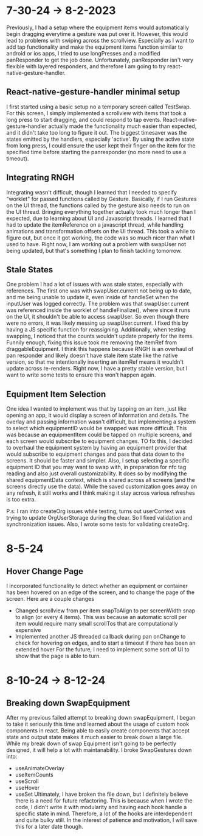 # 7-30-24 -> 8-2-2023
Previously, I had a setup where the equipment items would automatically begin dragging everytime a gesture was put over it. However, this would lead to problems with swiping across the scrollview. Especially as I want to add tap functionality and make the equipment items function similar to android or ios apps, I tried to use longPresses and a modified panResponder to get the job done. Unfortunately, panResponder isn't very flexible with layered responders, and therefore I am going to try react-native-gesture-handler.

## React-native-gesture-handler minimal setup
I first started using a basic setup no a temporary screen called TestSwap. For this screen, I simply implemented a scrollview with items that took a long press to start dragging, and could respond to tap events. React-native-gesture-handler actually made the functionality much easier than expected, and it didn't take too long to figure it out. The biggest timesaver was the states emitted by the handlers, especially 'active'. By using the active state from long press, I could ensure the user kept their finger on the item for the specified time before starting the panresponder (no more need to use a timeout).

## Integrating RNGH
Integrating wasn't difficult, though I learned that I needed to specify "worklet" for passed functions called by Gesture. Basically, if I run Gestures on the UI thread, the functions called by the gesture also needs to run on the UI thread. Bringing everything together actually took much longer than I expected, due to learning about UI and Javascript threads. I learned that I had to update the itemReference on a javascript thread, while handling animations and transformation offsets on the UI thread. This took a while to figure out, but once it got working, the code was so much nicer than what I used to have. Right now, I am working out a problem with swapUser not being updated, but that's something I plan to finish tackling tomorrow.

## Stale States
One problem I had a lot of issues with was stale states, especially with references. The first one was with swapUser.current not being up to date, and me being unable to update it, even inside of handleSet when the inputUser was logged correctly. The problem was that swapUser.current was referenced inside the worklet of handleFinalize(), where since it runs on the UI, it shouldn't be able to access swapUser. So even though there were no errors, it was likely messing up swapUser.current. I fixed this by having a JS specific function for reassigning. Additionally, when testing swapping, I noticed that the counts wouldn't update properly for the items. Funnily enough, fixing this issue took me removing the itemRef from draggableEquipment. I think this happens because RNGH is an overhaul of pan responder and likely doesn't have stale item state like the native version, so that me intentionally inserting an itemRef means it wouldn't update across re-renders. Right now, I have a pretty stable version, but I want to write some tests to ensure this won't happen again.

## Equipment Item Selection
One idea I wanted to implement was that by tapping on an item, just like opening an app, it would display a screen of information and details. The overlay and passing information wasn't difficult, but implementing a system to select which equipmentID would be swapped was more difficult. This was because an equipmentItem could be tapped on multiple screens, and each screen would subscribe to equipment changes. TO fix this, I decided to overhaul the equipment system by having an equipment provider that would subscribe to equipment changes and pass that data down to the screens. It should be faster and simpler. Also, I setup selecting a specific equipment ID that you may want to swap with, in preparation for nfc tag reading and also just overall customizability. It does so by modifying the shared equipmentData context, which is shared across all screens (and the screens directly use the data). While the saved customization goes away on any refresh, it still works and I think making it stay across various refreshes is too extra.

P.s: I ran into createOrg issues while testing, turns out userContext was trying to update OrgUserStorage during the clear. So I fixed validation and synchronization issues. Also, I wrote some tests for validating createOrg.

# 8-5-24
## Hover Change Page
I incorporated functionality to detect whether an equipment or container has been hovered on an edge of the screen, and to change the page of the screen. Here are a couple changes
- Changed scrollview from per item snapToAlign to per screenWidth snap to align (or every 4 items). This was because an automatic scroll per item would require many small scrollTos that are computationally expensive
- Implemented another JS threaded callback during pan onChange to check for hovering on edges, and to start a timeout if there has been an extended hover
For the future, I need to implement some sort of UI to show that the page is able to turn.

# 8-10-24 -> 8-12-24
## Breaking down SwapEquipment
After my previous failed attempt to breaking down swapEquipment, I began to take it seriously this time and learned about the usage of custom hook components in react. Being able to easily create components that accept state and output state makes it much easier to break down a large file. While my break down of swap Equipment isn't going to be perfectly designed, it will help a lot with maintanability. I broke SwapGestures down into:
- useAnimateOverlay
- useItemCounts
- useScroll
- useHover
- useSet
Ultimately, I have broken the file down, but I definitely believe there is a need for future refactoring. This is because when I wrote the code, I didn't write it with modularity and having each hook handle a specific state in mind. Therefore, a lot of the hooks are interdependent and quite bulky still. In the interest of patience and motivation, I will save this for a later date though.